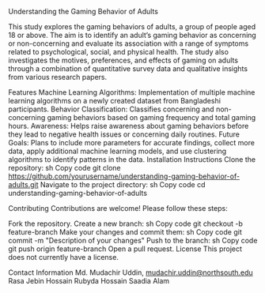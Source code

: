 Understanding the Gaming Behavior of Adults

This study explores the gaming behaviors of adults, a group of people aged 18 or above. The aim is to identify an adult’s gaming behavior as concerning or non-concerning and evaluate its association with a range of symptoms related to psychological, social, and physical health. The study also investigates the motives, preferences, and effects of gaming on adults through a combination of quantitative survey data and qualitative insights from various research papers.

Features
Machine Learning Algorithms: Implementation of multiple machine learning algorithms on a newly created dataset from Bangladeshi participants.
Behavior Classification: Classifies concerning and non-concerning gaming behaviors based on gaming frequency and total gaming hours.
Awareness: Helps raise awareness about gaming behaviors before they lead to negative health issues or concerning daily routines.
Future Goals: Plans to include more parameters for accurate findings, collect more data, apply additional machine learning models, and use clustering algorithms to identify patterns in the data.
Installation Instructions
Clone the repository:
sh
Copy code
git clone https://github.com/yourusername/understanding-gaming-behavior-of-adults.git
Navigate to the project directory:
sh
Copy code
cd understanding-gaming-behavior-of-adults

Contributing
Contributions are welcome! Please follow these steps:

Fork the repository.
Create a new branch:
sh
Copy code
git checkout -b feature-branch
Make your changes and commit them:
sh
Copy code
git commit -m "Description of your changes"
Push to the branch:
sh
Copy code
git push origin feature-branch
Open a pull request.
License
This project does not currently have a license.

Contact Information
Md. Mudachir Uddin, mudachir.uddin@northsouth.edu
Rasa Jebin Hossain
Rubyda Hossain
Saadia Alam

